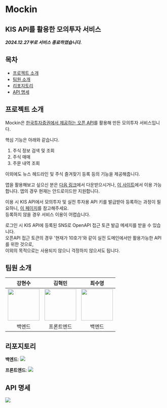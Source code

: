 # Mockin

## KIS API를 활용한 모의투자 서비스

***2024.12.27부로 서비스 종료하였습니다.***

## 목차

- [프로젝트 소개](#프로젝트-소개)
- [팀원 소개](#팀원-소개)
- [리포지토리](#리포지토리)
- [API 명세](#API-명세)

## 프로젝트 소개

Mockin은 [한국투자증권에서 제공하는 오픈 API](https://apiportal.koreainvestment.com/about)를 활용해 만든 모의투자 서비스입니다.

핵심 기능은 아래와 같습니다.

1. 주식 정보 검색 및 조회
2. 주식 매매
3. 주문 내역 조회

이외에도 뉴스 헤드라인 및 주식 즐겨찾기 등록 등의 기능을 제공해줍니다.

앱을 활용해보고 싶으신 분은 [다음 링크](https://github.com/Mockin-2024/frontend/releases)에서 다운받으시거나,
[이 사이트](https://mockin-2024.github.io/frontend/)에서 이용 가능합니다. 앱의 경우 현재는 안드로이드만 지원합니다.<br/>

이용 시 KIS API에서 모의투자 및 실전 투자용 API 키를 발급받아 등록하는 과정이 필요하니,
[이 페이지](https://apiportal.koreainvestment.com/howto-use)를 참고해주세요.<br/>
등록하지 않을 경우 서비스 이용이 어렵습니다.

로그인 시 KIS API에 등록된 SNS로 OpenAPI 접근 토큰 발급 메세지를 받을 수 있습니다.<br/>
오픈API 접근 토큰의 경우 '현재가 10호가'와 같이 실전 도메인에서만 활용가능한 API를 위한 것으로,<br/>
이외의 목적으로는 사용되지 않으니 걱정하지 않으셔도 됩니다.

## 팀원 소개

|                                             강현수                                             |                                              김혁민                                              |                                         최수영                                         |
| :--------------------------------------------------------------------------------------------: | :----------------------------------------------------------------------------------------------: | :------------------------------------------------------------------------------------: |
| [<img src="https://github.com/Richter3766.png" width="100px">](https://github.com/Richter3766) | [<img src="https://github.com/KimHyeokMin0.png" width="100px">](https://github.com/KimHyeokMin0) | [<img src="https://github.com/suy0594.png" width="100px">](https://github.com/suy0594) |
|                                             백엔드                                             |                                            프론트엔드                                            |                                         백엔드                                         |

## 리포지토리

**백엔드**: [<img src="https://img.shields.io/badge/spring-%236DB33F.svg?style=for-the-badge&logo=spring&logoColor=white">](https://github.com/Mockin-2024/backend)

**프론트엔드**: [<img src="https://img.shields.io/badge/Flutter-%2302569B.svg?style=for-the-badge&logo=Flutter&logoColor=white">](https://github.com/Mockin-2024/frontend)

## API 명세

[<img src="https://img.shields.io/badge/spring-%236DB33F.svg?style=for-the-badge&logo=spring&logoColor=white">](https://api.mockin2024.com/docs/index.html)
